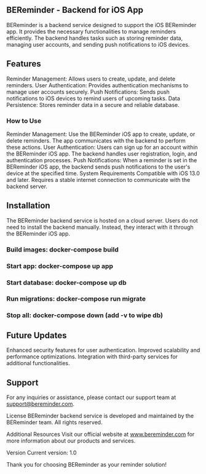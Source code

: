 ## BEReminder - Backend for iOS App
BEReminder is a backend service designed to support the iOS BEReminder app. It provides the necessary functionalities to manage reminders efficiently. The backend handles tasks such as storing reminder data, managing user accounts, and sending push notifications to iOS devices.

## Features
Reminder Management: Allows users to create, update, and delete reminders.
User Authentication: Provides authentication mechanisms to manage user accounts securely.
Push Notifications: Sends push notifications to iOS devices to remind users of upcoming tasks.
Data Persistence: Stores reminder data in a secure and reliable database.
### How to Use
Reminder Management: Use the BEReminder iOS app to create, update, or delete reminders. The app communicates with the backend to perform these actions.
User Authentication: Users can sign up for an account within the BEReminder iOS app. The backend handles user registration, login, and authentication processes.
Push Notifications: When a reminder is set in the BEReminder iOS app, the backend sends push notifications to the user's device at the specified time.
System Requirements
Compatible with iOS 13.0 and later.
Requires a stable internet connection to communicate with the backend server.
## Installation
The BEReminder backend service is hosted on a cloud server. Users do not need to install the backend manually. Instead, they interact with it through the BEReminder iOS app.
###   Build images: docker-compose build
###      Start app: docker-compose up app
### Start database: docker-compose up db
### Run migrations: docker-compose run migrate
###       Stop all: docker-compose down (add -v to wipe db)
## Future Updates
Enhanced security features for user authentication.
Improved scalability and performance optimizations.
Integration with third-party services for additional functionalities.
## Support
For any inquiries or assistance, please contact our support team at support@bereminder.com.

License
BEReminder backend service is developed and maintained by the BEReminder team. All rights reserved.

Additional Resources
Visit our official website at www.bereminder.com for more information about our products and services.

Version
Current version: 1.0

Thank you for choosing BEReminder as your reminder solution!
